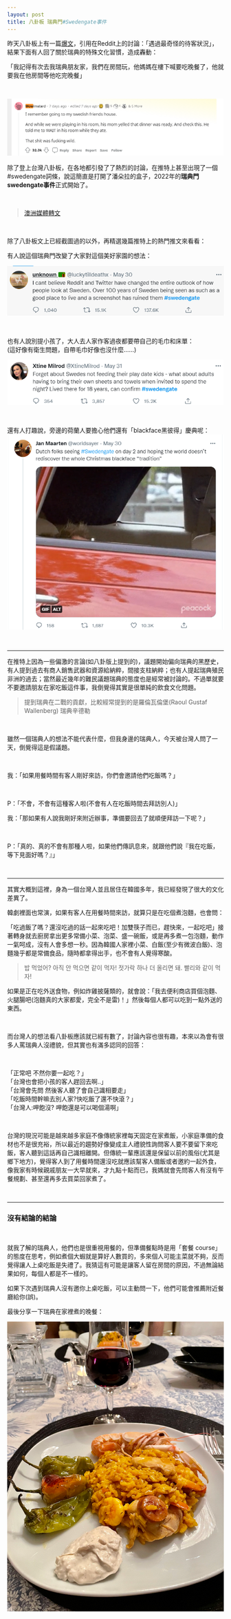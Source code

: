 ```yaml
---
layout: post
title: 八卦板 瑞典門#Swedengate事件
---
```


昨天八卦板上有一篇[爆文](https://www.ptt.cc/bbs/Gossiping/M.1654105588.A.631.html)，引用在Reddit上的討論：「遇過最奇怪的待客狀況」，結果下面有人回了關於瑞典的特殊文化習慣，造成轟動：

「我記得有次去我瑞典朋友家，我們在房間玩，他媽媽在樓下喊要吃晚餐了，他就要我在他房間等他吃完晚餐」

<br/>

![](/assets/img/Reddit-Swedish.PNG)

除了登上台灣八卦板，在各地都引發了了熱烈的討論，在推特上甚至出現了一個#swedengate詞條，說這簡直是打開了潘朵拉的盒子，2022年的**瑞典門swedengate事件**正式開始了。

<br/>

> [澳洲媒體轉文](https://www.news.com.au/travel/travel-ideas/world-shocked-at-reddit-post-revealing-weird-swedish-practice/news-story/e018fdda4cf0abe1339c7047a99f2abf) 


<br/>

除了八卦板文上已經截圖過的以外，再精選幾篇推特上的熱門推文來看看：

有人說這個瑞典門改變了大家對這個美好家園的想法：
<br/>

![](/assets/img/Swedengate0.PNG)

<br/>

也有人說別提小孩了，大人去人家作客過夜都要帶自己的毛巾和床單：<br/> (這好像有衛生問題，自帶毛巾好像也沒什麼……)

![](/assets/img/swedengate2.PNG)

<br/>

還有人打趣說，旁邊的荷蘭人要擔心他們還有「blackface黑彼得」慶典呢：<br/>
![](/assets/img/swedengate3.PNG)


<br/>

----
在推特上因為一些偏激的言論(如八卦版上提到的)，議題開始偏向瑞典的黑歷史，有人提到過去有商人銷售武器和資源給納粹，間接支柱納粹；也有人提起瑞典殖民非洲的過去；當然最近幾年的難民議題瑞典的態度也是經常被討論的。不過單就要不要邀請朋友在家吃飯這件事，我倒覺得其實是很單純的飲食文化問題。

> 提到瑞典在二戰的貢獻，比較經常提到的是羅倫瓦倫堡(Raoul Gustaf Wallenberg) 瑞典辛德勒

<br/>

雖然一個瑞典人的想法不能代表什麼，但我身邊的瑞典人，今天被台灣人問了一天，倒覺得這是假議題。

<br/>

我：「如果用餐時間有客人剛好來訪，你們會邀請他們吃飯嗎？」

<br/>

P：「不會，不會有這種客人啦(不會有人在吃飯時間去拜訪別人)」
<br/>

我：「那如果有人說我剛好來附近辦事，準備要回去了就順便拜訪一下呢？」

<br/>

P：「真的、真的不會有那種人啦，如果他們傳訊息來，就跟他們說『我在吃飯，等下見面好嗎？』」

<br/>

---

其實大概到這裡，身為一個台灣人並且居住在韓國多年，我已經發現了很大的文化差異了。

韓劇裡面也常演，如果有客人在用餐時間來訪，就算只是在吃個煮泡麵，也會問：

「吃過飯了嗎？還沒吃過的話一起來吃吧！加雙筷子而已，趕快來，一起吃吧」接著轉身就去廚房拿出更多常備小菜、泡菜、盛一碗飯，或是再多煮一包泡麵，動作一氣呵成，沒有人會多想一秒。因為韓國人家裡小菜、白飯(至少有微波白飯)、泡麵幾乎都是常備食品，隨時都拿得出手，也不會有人覺得寒酸。

> 밥 먹었어? 아직 안 먹으면 같이 먹자! 젓가락 하나 더 올리면 돼. 빨리와 같이 먹자! 


如果是正在吃外送食物，例如炸雞披薩類的，就會說：「我去便利商店買個泡麵、火腿腸吧(泡麵真的大家都愛，完全不是雷)！」然後每個人都可以吃到一點外送的東西。


<br/>

而台灣人的想法看八卦板應該就已經有數了，討論內容也很有趣，本來以為會有很多人罵瑞典人沒禮貌，但其實也有滿多認同的回答：

<br/>

「正常吧 不然你要一起吃？」<br/>
「台灣也會把小孩的客人趕回去啊..」<br/>
「台灣會先問 然後客人聽了會自己識相要走」<br/>
「吃飯時間幹嘛去別人家?快吃飯了還不快滾？」<br/>
「台灣人:呷飽沒? 呷飽還是可以喝個湯啊」<br/>

<br/>

台灣的現況可能是越來越多家庭不像傳統家裡每天固定在家煮飯，小家庭準備的食材也不是很充裕，所以最近的趨勢好像變成主人禮貌性詢問客人要不要留下來吃飯，客人聽到這話再自己識相離開。但傳統一輩應該還是保留以前的風俗(尤其是鄉下地方)，覺得客人到了用餐時間還沒吃就應該幫客人備飯或者邀約一起外食，像我家有時候親戚朋友一大早就來，才九點十點而已，我媽就會先問客人有沒有午餐規劃、甚至還再多去買菜回家煮了。

<br/>

---
### 沒有結論的結論

<br/>

就我了解的瑞典人，他們也是很重視用餐的，但準備餐點時是用「套餐 course」的態度在思考，例如煮個大蝦就是算好人數買的，多來個人可能主菜就不夠，反而覺得讓人上桌吃飯是失禮了。我猜這有可能是讓客人留在房間的原因，不過無論結果如何，每個人都是不一樣的。

如果下次遇到瑞典人沒有邀你上桌吃飯，可以主動問一下，他們可能會推薦附近餐廳給你(誤)。


最後分享一下瑞典在家裡煮的晚餐：

![](/assets/img/IMG_6787.png)


